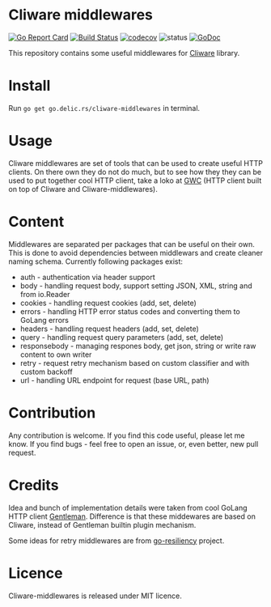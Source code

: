 # Cliware middlewares
[![Go Report Card](https://goreportcard.com/badge/github.com/delicb/cliware-middlewares)](https://goreportcard.com/report/github.com/delicb/cliware-middlewares)
[![Build Status](https://travis-ci.org/delicb/cliware-middlewares.svg?branch=master)](https://travis-ci.org/delicb/cliware-middlewares)
[![codecov](https://codecov.io/gh/delicb/cliware-middlewares/branch/master/graph/badge.svg)](https://codecov.io/gh/delicb/cliware-middlewares)
![status](https://img.shields.io/badge/status-beta-red.svg)
[![GoDoc](https://img.shields.io/badge/godoc-reference-blue.svg)](http://godoc.org/github.com/delicb/cliware-middlewares)

This repository contains some useful middlewares for [Cliware](https://github.com/delicb/cliware)
library.

# Install
Run `go get go.delic.rs/cliware-middlewares` in terminal.

# Usage
Cliware middlewares are set of tools that can be used to create useful HTTP clients.
On there own they do not do much, but to see how they they can be used to put
together cool HTTP client, take a loko at [GWC](https://github.com/delicb/gwc) (HTTP
client built on top of Cliware and Cliware-middlewares).

# Content
Middlewares are separated per packages that can be useful on their own. This is done
to avoid dependencies between middlewars and create cleaner naming schema. 
Currently following packages exist:

* auth - authentication via header support
* body - handling request body, support setting JSON, XML, string and from io.Reader
* cookies - handling request cookies (add, set, delete)
* errors - handling HTTP error status codes and converting them to GoLang errors
* headers - handling request headers (add, set, delete)
* query - handling request query parameters (add, set, delete)
* responsebody - managing respones body, get json, string or write raw content to own writer
* retry - request retry mechanism based on custom classifier and with custom backoff
* url - handling URL endpoint for request (base URL, path)


# Contribution
Any contribution is welcome. If you find this code useful, please let me know.
If you find bugs - feel free to open an issue, or, even better, new pull request.

# Credits
Idea and bunch of implementation details were taken from cool GoLang HTTP client
[Gentleman](https://github.com/h2non/gentleman). Difference is that these middewares
are based on Cliware, instead of Gentleman builtin plugin mechanism.

Some ideas for retry middlewares are from [go-resiliency](https://github.com/eapache/go-resiliency)
project.

# Licence
Cliware-middlewares is released under MIT licence.

